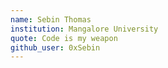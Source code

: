 ```yaml
---
name: Sebin Thomas
institution: Mangalore University
quote: Code is my weapon
github_user: 0xSebin
---
```

